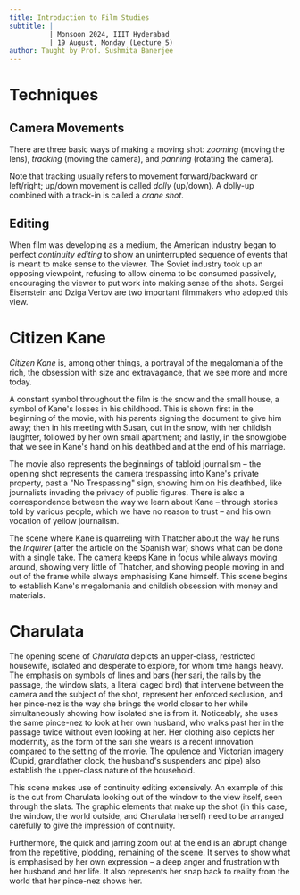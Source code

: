 ```yaml
---
title: Introduction to Film Studies
subtitle: |
          | Monsoon 2024, IIIT Hyderabad
          | 19 August, Monday (Lecture 5)
author: Taught by Prof. Sushmita Banerjee
---
```


# Techniques
## Camera Movements
There are three basic ways of making a moving shot: *zooming* (moving the lens), *tracking* (moving the camera), and *panning* (rotating the camera).

Note that tracking usually refers to movement forward/backward or left/right; up/down movement is called *dolly* (up/down). A dolly-up combined with a track-in is called a *crane shot*.

## Editing
When film was developing as a medium, the American industry began to perfect *continuity editing* to show an uninterrupted sequence of events that is meant to make sense to the viewer. The Soviet industry took up an opposing viewpoint, refusing to allow cinema to be consumed passively, encouraging the viewer to put work into making sense of the shots. Sergei Eisenstein and Dziga Vertov are two important filmmakers who adopted this view.

# Citizen Kane
*Citizen Kane* is, among other things, a portrayal of the megalomania of the rich, the obsession with size and extravagance, that we see more and more today.

A constant symbol throughout the film is the snow and the small house, a symbol of Kane's losses in his childhood. This is shown first in the beginning of the movie, with his parents signing the document to give him away; then in his meeting with Susan, out in the snow, with her childish laughter, followed by her own small apartment; and lastly, in the snowglobe that we see in Kane's hand on his deathbed and at the end of his marriage.

The movie also represents the beginnings of tabloid journalism – the opening shot represents the camera trespassing into Kane's private property, past a "No Trespassing" sign, showing him on his deathbed, like journalists invading the privacy of public figures. There is also a correspondence between the way we learn about Kane – through stories told by various people, which we have no reason to trust – and his own vocation of yellow journalism.

The scene where Kane is quarreling with Thatcher about the way he runs the *Inquirer* (after the article on the Spanish war) shows what can be done with a single take. The camera keeps Kane in focus while always moving around, showing very little of Thatcher, and showing people moving in and out of the frame while always emphasising Kane himself. This scene begins to establish Kane's megalomania and childish obsession with money and materials.

# Charulata
The opening scene of *Charulata* depicts an upper-class, restricted housewife, isolated and desperate to explore, for whom time hangs heavy. The emphasis on symbols of lines and bars (her sari, the rails by the passage, the window slats, a literal caged bird) that intervene between the camera and the subject of the shot, represent her enforced seclusion, and her pince-nez is the way she brings the world closer to her while simultaneously showing how isolated she is from it. Noticeably, she uses the same pince-nez to look at her own husband, who walks past her in the passage twice without even looking at her. Her clothing also depicts her modernity, as the form of the sari she wears is a recent innovation compared to the setting of the movie. The opulence and Victorian imagery (Cupid, grandfather clock, the husband's suspenders and pipe) also establish the upper-class nature of the household.

This scene makes use of continuity editing extensively. An example of this is the cut from Charulata looking out of the window to the view itself, seen through the slats. The graphic elements that make up the shot (in this case, the window, the world outside, and Charulata herself) need to be arranged carefully to give the impression of continuity.

Furthermore, the quick and jarring zoom out at the end is an abrupt change from the repetitive, plodding, remaining of the scene. It serves to show what is emphasised by her own expression – a deep anger and frustration with her husband and her life. It also represents her snap back to reality from the world that her pince-nez shows her.